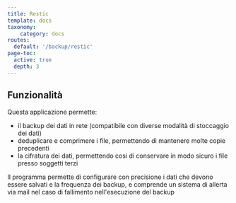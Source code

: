 ```yaml
---
title: Restic
template: docs
taxonomy:
    category: docs
routes:
  default: '/backup/restic'
page-toc:
  active: true
  depth: 3
---
```


## Funzionalità

Questa applicazione permette:

- il backup dei dati in rete (compatibile con diverse modalità di stoccaggio dei dati)
- deduplicare e comprimere i file, permettendo di mantenere molte copie precedenti
- la cifratura dei dati, permettendo così di conservare in modo sicuro i file presso soggetti terzi

Il programma permette di configurare con precisione i dati che devono essere salvati e la frequenza dei backup, e comprende un sistema di allerta via mail nel caso di fallimento nell'esecuzione del backup
